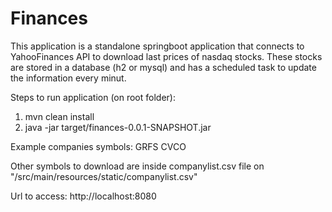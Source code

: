 # Finances
This application is a standalone springboot application that connects to YahooFinances API to download last prices of nasdaq stocks.
These stocks are stored in a database (h2 or mysql) and has a scheduled task to update the information every minut.

Steps to run application (on root folder):
1. mvn clean install
2. java -jar target/finances-0.0.1-SNAPSHOT.jar

Example companies symbols:
GRFS
CVCO

Other symbols to download are inside companylist.csv file on "/src/main/resources/static/companylist.csv"

Url to access: http://localhost:8080